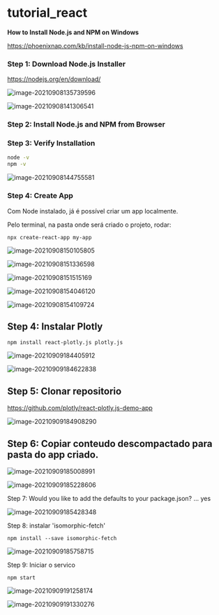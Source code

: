 # tutorial_react



**How to Install Node.js and NPM on Windows**

https://phoenixnap.com/kb/install-node-js-npm-on-windows

### Step 1: Download Node.js Installer

https://nodejs.org/en/download/

![image-20210908135739596](https://github.com/niltonmalves/tutorial_react/blob/main/imagens/image-20210908135739596.png?raw=true)



![image-20210908141306541](https://github.com/niltonmalves/tutorial_react/blob/main/imagens/image-20210908141306541.png?raw=True)

### Step 2: Install Node.js and NPM from Browser

### Step 3: Verify Installation

```bash
node -v
npm -v
```

![image-20210908144755581](https://github.com/niltonmalves/tutorial_react/blob/main/imagens/image-20210908144755581.png?raw=true)



### Step 4: Create App

Com Node instalado, já é possível criar um app localmente.

Pelo terminal, na pasta onde será criado o projeto, rodar:

`npx create-react-app my-app`

![image-20210908150105805](https://github.com/niltonmalves/tutorial_react/blob/main/imagens/image-20210908150105805.png?raw=true)

![image-20210908151336598](https://github.com/niltonmalves/tutorial_react/blob/main/imagens/image-20210908151336598.png?raw=true)

![image-20210908151515169](https://github.com/niltonmalves/tutorial_react/blob/main/imagens/image-20210908151515169.png?raw=true)

![image-20210908154046120](https://github.com/niltonmalves/tutorial_react/blob/main/imagens/image-20210908154046120.png?raw=true)

![image-20210908154109724](https://github.com/niltonmalves/tutorial_react/blob/main/imagens/image-20210908154109724.png?raw=true)



## Step 4: Instalar Plotly

`npm install react-plotly.js plotly.js`

![image-20210909184405912](https://github.com/niltonmalves/tutorial_react/blob/main/imagens/image-20210909184405912.png?raw=true)

![image-20210909184622838](https://github.com/niltonmalves/tutorial_react/blob/main/imagens/image-20210909184622838.png?raw=true)



## Step 5: Clonar repositorio

https://github.com/plotly/react-plotly.js-demo-app

![image-20210909184908290](https://github.com/niltonmalves/tutorial_react/blob/main/imagens/image-20210909184908290.png?raw=true)



## Step 6: Copiar conteudo descompactado para pasta do app criado.

![image-20210909185008991](https://github.com/niltonmalves/tutorial_react/blob/main/imagens/image-20210909185008991.png?raw=true)

![image-20210909185228606](C:\Users\niltonmonteiro\Documents\GitHub\tutorial_react\imagens\image-20210909185228606.png?raw=true)

Step 7: Would you like to add the defaults to your package.json? ... yes

![image-20210909185428348](https://github.com/niltonmalves/tutorial_react/blob/main/imagens/image-20210909185428348.png?raw=true)

Step 8: instalar 'isomorphic-fetch'

`npm install --save isomorphic-fetch`

![image-20210909185758715](https://github.com/niltonmalves/tutorial_react/blob/main/imagens/image-20210909185758715.png?raw=true)

Step 9: Iniciar o servico

`npm start`

![image-20210909191258174](https://github.com/niltonmalves/tutorial_react/blob/main/imagens/image-20210909191258174.png?raw=true)



![image-20210909191330276](https://github.com/niltonmalves/tutorial_react/blob/main/imagens/image-20210909191330276.png?raw=true)
